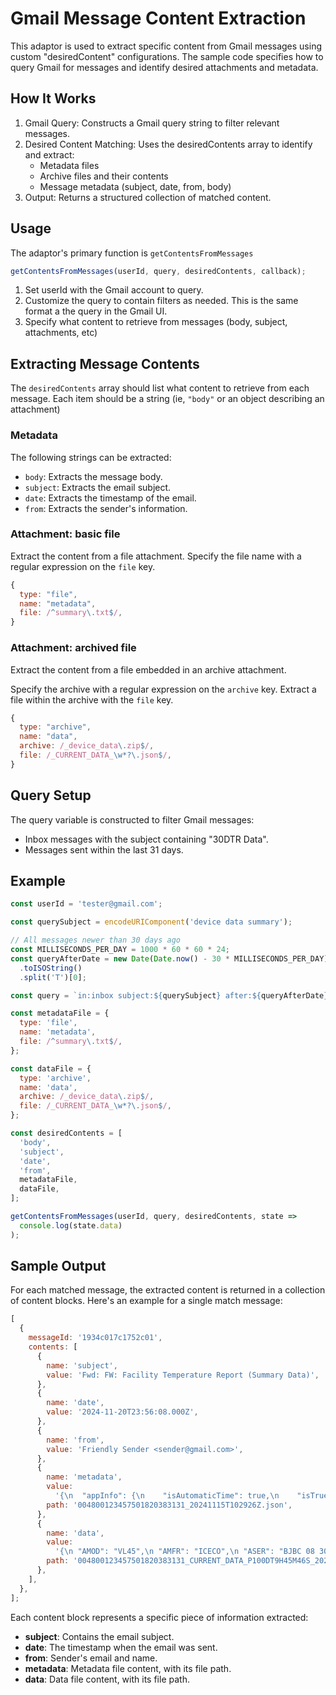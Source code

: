 # Gmail Message Content Extraction

This adaptor is used to extract specific content from Gmail messages using
custom "desiredContent" configurations. The sample code specifies how to query
Gmail for messages and identify desired attachments and metadata.

## How It Works

1. Gmail Query: Constructs a Gmail query string to filter relevant messages.
2. Desired Content Matching: Uses the desiredContents array to identify and
   extract:
   - Metadata files
   - Archive files and their contents
   - Message metadata (subject, date, from, body)
3. Output: Returns a structured collection of matched content.

## Usage

The adaptor's primary function is `getContentsFromMessages`

```js
getContentsFromMessages(userId, query, desiredContents, callback);
```

1. Set userId with the Gmail account to query.
2. Customize the query to contain filters as needed. This is the same format a
   the query in the Gmail UI.
3. Specify what content to retrieve from messages (body, subject, attachments,
   etc)

## Extracting Message Contents

The `desiredContents` array should list what content to retrieve from each
message. Each item should be a string (ie, `"body"` or an object describing an
attachment)

### Metadata

The following strings can be extracted:

- `body`: Extracts the message body.
- `subject`: Extracts the email subject.
- `date`: Extracts the timestamp of the email.
- `from`: Extracts the sender's information.

### Attachment: basic file

Extract the content from a file attachment. Specify the file name with a regular
expression on the `file` key.

```js
{
  type: "file",
  name: "metadata",
  file: /^summary\.txt$/,
}
```

### Attachment: archived file

Extract the content from a file embedded in an archive attachment.

Specify the archive with a regular expression on the `archive` key. Extract a
file within the archive with the `file` key.

```js
{
  type: "archive",
  name: "data",
  archive: /_device_data\.zip$/,
  file: /_CURRENT_DATA_\w*?\.json$/,
}
```

## Query Setup

The query variable is constructed to filter Gmail messages:

- Inbox messages with the subject containing "30DTR Data".
- Messages sent within the last 31 days.

## Example

```js
const userId = 'tester@gmail.com';

const querySubject = encodeURIComponent('device data summary');

// All messages newer than 30 days ago
const MILLISECONDS_PER_DAY = 1000 * 60 * 60 * 24;
const queryAfterDate = new Date(Date.now() - 30 * MILLISECONDS_PER_DAY)
  .toISOString()
  .split('T')[0];

const query = `in:inbox subject:${querySubject} after:${queryAfterDate}`;

const metadataFile = {
  type: 'file',
  name: 'metadata',
  file: /^summary\.txt$/,
};

const dataFile = {
  type: 'archive',
  name: 'data',
  archive: /_device_data\.zip$/,
  file: /_CURRENT_DATA_\w*?\.json$/,
};

const desiredContents = [
  'body',
  'subject',
  'date',
  'from',
  metadataFile,
  dataFile,
];

getContentsFromMessages(userId, query, desiredContents, state =>
  console.log(state.data)
);
```

## Sample Output

For each matched message, the extracted content is returned in a collection of
content blocks. Here's an example for a single match message:

```js
[
  {
    messageId: '1934c017c1752c01',
    contents: [
      {
        name: 'subject',
        value: 'Fwd: FW: Facility Temperature Report (Summary Data)',
      },
      {
        name: 'date',
        value: '2024-11-20T23:56:08.000Z',
      },
      {
        name: 'from',
        value: 'Friendly Sender <sender@gmail.com>',
      },
      {
        name: 'metadata',
        value:
          '{\n  "appInfo": {\n    "isAutomaticTime": true,\n    "isTrueTime": true,\n    "os": "Android",\n    "osVe" }',
        path: '004800123457501820383131_20241115T102926Z.json',
      },
      {
        name: 'data',
        value:
          '{\n "AMOD": "VL45",\n "AMFR": "ICECO",\n "ASER": "BJBC 08 30",\n "ADOP": "2024-04-01",\n "APQS": "E003/XX" }',
        path: '004800123457501820383131_CURRENT_DATA_P100DT9H45M46S_20241115T102926Z.json',
      },
    ],
  },
];
```

Each content block represents a specific piece of information extracted:

- **subject**: Contains the email subject.
- **date**: The timestamp when the email was sent.
- **from**: Sender's email and name.
- **metadata**: Metadata file content, with its file path.
- **data**: Data file content, with its file path.

